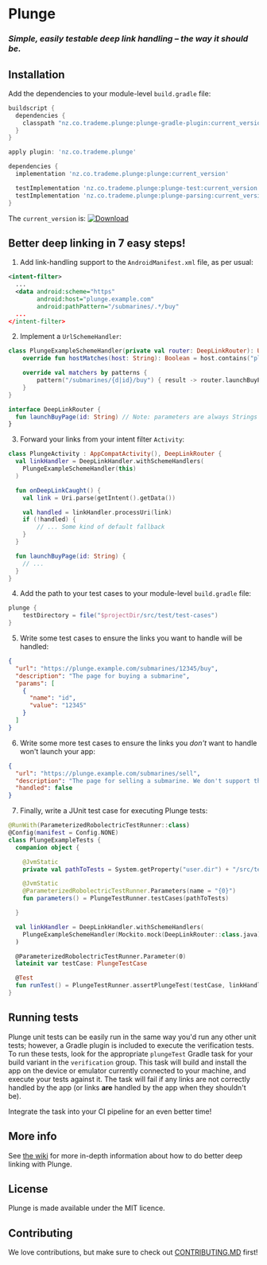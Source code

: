# Plunge

### _Simple, easily testable deep link handling – the way it should be._


## Installation

Add the dependencies to your module-level `build.gradle` file:

```groovy
buildscript {
  dependencies {
    classpath "nz.co.trademe.plunge:plunge-gradle-plugin:current_version"
  }
}

apply plugin: 'nz.co.trademe.plunge'

dependencies {
  implementation 'nz.co.trademe.plunge:plunge:current_version'

  testImplementation 'nz.co.trademe.plunge:plunge-test:current_version'
  testImplementation 'nz.co.trademe.plunge:plunge-parsing:current_version'
}
```

The `current_version` is: [ ![Download](https://api.bintray.com/packages/trademe/Plunge/plunge/images/download.svg) ](https://bintray.com/trademe/Plunge/plunge/_latestVersion)


## Better deep linking in 7 easy steps!

1. Add link-handling support to the `AndroidManifest.xml` file, as per usual:

```xml
<intent-filter>
  ...
  <data android:scheme="https"
        android:host="plunge.example.com"
        android:pathPattern="/submarines/.*/buy"
  ...
</intent-filter>
```

2. Implement a `UrlSchemeHandler`:

```kotlin
class PlungeExampleSchemeHandler(private val router: DeepLinkRouter): UrlSchemeHandler() {
    override fun hostMatches(host: String): Boolean = host.contains("plunge.example.com")

    override val matchers by patterns {
        pattern("/submarines/{d|id}/buy") { result -> router.launchBuyPage(result.params["id"]) }
    }
}

interface DeepLinkRouter {
  fun launchBuyPage(id: String) // Note: parameters are always Strings
}
```

3. Forward your links from your intent filter `Activity`:

```kotlin
class PlungeActivity : AppCompatActivity(), DeepLinkRouter {
  val linkHandler = DeepLinkHandler.withSchemeHandlers(
    PlungeExampleSchemeHandler(this)
  )

  fun onDeepLinkCaught() {
    val link = Uri.parse(getIntent().getData())

    val handled = linkHandler.processUri(link)
    if (!handled) {
        // ... Some kind of default fallback
    }
  }

  fun launchBuyPage(id: String) {
    // ...
  }
}
```

4. Add the path to your test cases to your module-level `build.gradle` file:

```groovy
plunge {
    testDirectory = file("$projectDir/src/test/test-cases")
}
```

5. Write some test cases to ensure the links you want to handle will be handled:

```json
{
  "url": "https://plunge.example.com/submarines/12345/buy",
  "description": "The page for buying a submarine",
  "params": [
    {
      "name": "id",
      "value": "12345"
    }
  ]
}
```

6. Write some more test cases to ensure the links you _don't_ want to handle won't launch your app:

```json
{
  "url": "https://plunge.example.com/submarines/sell",
  "description": "The page for selling a submarine. We don't support this in the app yet, so users will have to use the desktop site.",
  "handled": false
}
```

7. Finally, write a JUnit test case for executing Plunge tests:

```kotlin
@RunWith(ParameterizedRobolectricTestRunner::class)
@Config(manifest = Config.NONE)
class PlungeExampleTests {
  companion object {

    @JvmStatic
    private val pathToTests = System.getProperty("user.dir") + "/src/test/test-cases"

    @JvmStatic
    @ParameterizedRobolectricTestRunner.Parameters(name = "{0}")
    fun parameters() = PlungeTestRunner.testCases(pathToTests)

  }

  val linkHandler = DeepLinkHandler.withSchemeHandlers(
    PlungeExampleSchemeHandler(Mockito.mock(DeepLinkRouter::class.java))
  )

  @ParameterizedRobolectricTestRunner.Parameter(0)
  lateinit var testCase: PlungeTestCase

  @Test
  fun runTest() = PlungeTestRunner.assertPlungeTest(testCase, linkHandler)
}
```

## Running tests

Plunge unit tests can be easily run in the same way you'd run any other unit tests; however, a Gradle plugin is included to execute the verification tests. To run these tests, look for the appropriate `plungeTest` Gradle task for your build variant in the `verification` group. This task will build and install the app on the device or emulator currently connected to your machine, and execute your tests against it. The task will fail if any links are not correctly handled by the app (or links **are** handled by the app when they shouldn't be).

Integrate the task into your CI pipeline for an even better time!

## More info

See [the wiki](https://github.com/TradeMe/Plunge/wiki) for more in-depth information about how to do better deep linking with Plunge.

## License

Plunge is made available under the MIT licence.

## Contributing

We love contributions, but make sure to check out [CONTRIBUTING.MD](CONTRIBUTING.MD) first!
